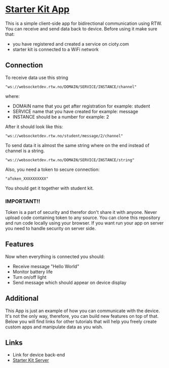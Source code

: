 # [Starter Kit App](https://nornir-academy.github.io/starter-kit-app/)
This is a simple client-side app for bidirectional communication using RTW. You
can receive and send data back to device. Before using it make sure that:
- you have registered and created a service on cioty.com
- starter kit is connected to a WiFi network

## Connection
To receive data use this string
```
"ws://websocketdev.rtw.no/DOMAIN/SERVICE/INSTANCE/channel"
```
where:
- DOMAIN name that you get after registration for example: student
- SERVICE name that you have created for example: message
- INSTANCE should be a number for example: 2

After it should look like this:
```
"ws://websocketdev.rtw.no/student/message/2/channel"
```

To send data it is almost the same string where on the end instead of channel
is a string.
```
"ws://websocketdev.rtw.no/DOMAIN/SERVICE/INSTANCE/string"
```

Also, you need a token to secure connection:
```
"aToken_XXXXXXXXXX"
```
You should get it together with student kit.

### IMPORTANT!!
Token is a part of security and therefor don't share it with anyone. Never
upload code containing token to any source. You can clone this repository and
run code locally using your browser. If you want run your app on server you need
to handle security on server side.

## Features
Now when everything is connected you should:
- Receive message "Hello World"
- Monitor battery life
- Turn on/off light
- Send message which should appear on device display

## Additional
This App is just an example of how you can communicate with the device. It's
not the only way, therefore, you can build new features on top of that. Below you
will find links for other tutorials that will help you freely create custom apps
and manipulate data as you wish.

## Links
- Link for device back-end
- [Starter Kit Server](https://github.com/Nornir-academy/starter-kit-server)
